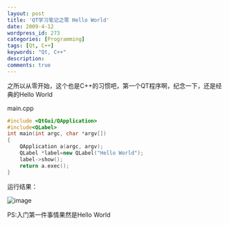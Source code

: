 ```yaml
---
layout: post
title: 'QT学习笔记之零 Hello World'
date: 2009-4-12
wordpress_id: 273
categories: [Programming]
tags: [Qt, C++]
keywords: "Qt, C++"
description: 
comments: true
---
```

之所以从零开始，这个也是C++的习惯吧，第一个QT程序啊，纪念一下，还是经典的Hello World

main.cpp

``` cpp
#include <QtGui/QApplication>
#include<QLabel>
int main(int argc, char *argv[])
{
    QApplication a(argc, argv);
    QLabel *label=new QLabel("Hello World");
    label->show();
    return a.exec();
}
```
运行结果：

![image](/images/uploads/2009/04/223451108.p.JPG?d=20090430223534608)

PS:入门第一件事情果然是Hello World